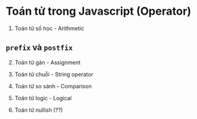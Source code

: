 # Toán tử trong Javascript (Operator)

1. Toán tử số học - Arithmetic

## `prefix` và `postfix`

2. Toán tử gán - Assignment

3. Toán tử chuỗi - String operator 

4. Toán tử so sánh - Comparison

5. Toán tử logic - Logical

6. Toán tử nullish (??)